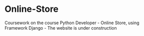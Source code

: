 # Online-Store
Coursework on the course Python Developer - Online Store, using Framework Django - The website is under construction
